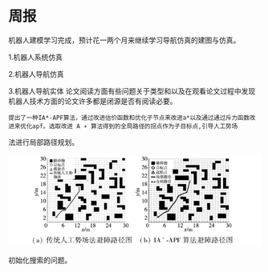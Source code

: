 # 周报

  机器人建模学习完成，预计花一两个月来继续学习导航仿真的建图与仿真。 

1.机器人系统仿真

2.机器人导航仿真

3.机器人导航实体
论文阅读方面有些问题关于类型和以及在观看论文过程中发现机器人技术方面的论文许多都是闭源是否有阅读必要。
   
    提出了一种IA*-APF算法，通过改进估价函数和优化子节点来改进a*以及通过通过斥力函数改进来优化apf。选取改进 A ∗ 算法得到的全局路径的拐点作为子目标点,引导人工势场
法进行局部路径规划。
   
   ![路径规划](https://github.com/ZYJ-Group/wuyuchen/blob/main/%E5%91%A8%E5%B7%A5%E4%BD%9C/apf-a.png)

  初始化搜索的问题。
